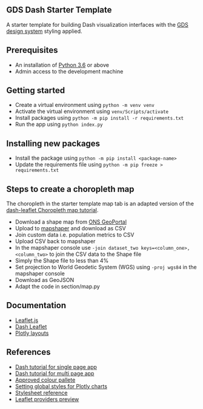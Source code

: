 ## GDS Dash Starter Template

A starter template for building Dash visualization interfaces with the [GDS design system](https://design-system.service.gov.uk/) styling applied.

## Prerequisites

* An installation of [Python 3.6](https://www.python.org/downloads/) or above
* Admin access to the development machine

## Getting started

* Create a virtual environment using `python -m venv venv`
* Activate the virtual environment using `venv/Scripts/activate`
* Install packages using `python -m pip install -r requirements.txt`
* Run the app using `python index.py`

## Installing new packages

* Install the package using `python -m pip install <package-name>`
* Update the requirements file using `python -m pip freeze > requirements.txt`

## Steps to create a choropleth map 

The choropleth in the starter template map tab is an adapted version of the [dash-leaflet Choropleth map tutorial](https://dash-leaflet.herokuapp.com/).

* Download a shape map from [ONS GeoPortal](https://geoportal.statistics.gov.uk/datasets/ons::local-authority-districts-december-2021-gb-bfc/explore?location=54.111333%2C-1.754323%2C6.09)
* Upload to [mapshaper](https://mapshaper.org/) and download as CSV
* Join custom data i.e. population metrics to CSV
* Upload CSV back to mapshaper 
* In the mapshaper console use `-join dataset_two keys=<column_one>,<column_two>` to join the CSV data to the Shape file
* Simply the Shape file to less than 4%
* Set projection to World Geodetic System (WGS) using `-proj wgs84` in the mapshaper console
* Download as GeoJSON
* Adapt the code in section/map.py

## Documentation

* [Leaflet.js](https://leafletjs.com/)
* [Dash Leaflet](http://dash-leaflet.herokuapp.com/#)
* [Plotly layouts](https://plotly.com/python/reference/layout/)

## References

* [Dash tutorial for single page app](https://realpython.com/python-dash/)
* [Dash tutorial for multi page app](https://www.youtube.com/watch?v=RMBSQ6leon)
* [Approved colour pallete](https://assets.publishing.service.gov.uk/government/uploads/system/uploads/attachment_data/file/1060710/Research_reports_guidance_March_2022.pdf)
* [Setting global styles for Plotly charts](https://community.plotly.com/t/setting-global-styles-for-plotly-charts/14213)
* [Stylesheet reference](https://coronavirus.data.gov.uk/public/assets/summary/css/application.css)
* [Leaflet providers preview](https://leaflet-extras.github.io/leaflet-providers/preview/)
